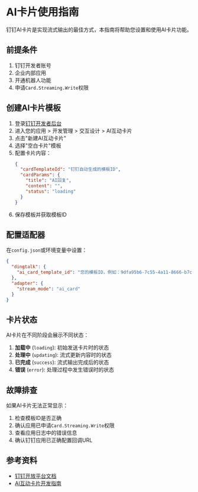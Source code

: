 # AI卡片使用指南

钉钉AI卡片是实现流式输出的最佳方式，本指南将帮助您设置和使用AI卡片功能。

## 前提条件

1. 钉钉开发者账号
2. 企业内部应用
3. 开通机器人功能
4. 申请`Card.Streaming.Write`权限

## 创建AI卡片模板

1. 登录[钉钉开发者后台](https://open-dev.dingtalk.com/)
2. 进入您的应用 > 开发管理 > 交互设计 > AI互动卡片
3. 点击"新建AI互动卡片"
4. 选择"空白卡片"模板
5. 配置卡片内容：
   ```json
   {
     "cardTemplateId": "钉钉自动生成的模板ID",
     "cardParams": {
       "title": "AI回复",
       "content": "",
       "status": "loading"
     }
   }
   ```
6. 保存模板并获取模板ID

## 配置适配器

在`config.json`或环境变量中设置：

```json
{
  "dingtalk": {
    "ai_card_template_id": "您的模板ID，例如：9dfa95b6-7c55-4a11-8666-b7cc5577f5a8.schema"
  },
  "adapter": {
    "stream_mode": "ai_card"
  }
}
```

## 卡片状态

AI卡片在不同阶段会展示不同状态：

1. **加载中** (`loading`): 初始发送卡片时的状态
2. **处理中** (`updating`): 流式更新内容时的状态
3. **已完成** (`success`): 流式输出完成后的状态
4. **错误** (`error`): 处理过程中发生错误时的状态

## 故障排查

如果AI卡片无法正常显示：

1. 检查模板ID是否正确
2. 确认应用已申请`Card.Streaming.Write`权限
3. 查看应用日志中的错误信息
4. 确认钉钉应用已正确配置回调URL

## 参考资料

- [钉钉开放平台文档](https://open.dingtalk.com/document/)
- [AI互动卡片开发指南](https://open.dingtalk.com/document/orgapp/ai-cards-design-guide) 